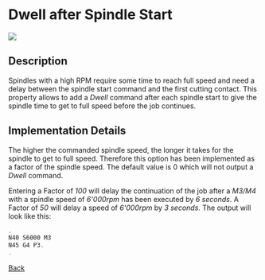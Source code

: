 # Dwell after Spindle Start

![](/images/pp010.PNG)

## Description
Spindles with a high RPM require some time to reach full speed and need a delay between the spindle start command and the first cutting contact. This property allows to add a *Dwell* command after each spindle start to give the spindle time to get to full speed before the job continues. 

## Implementation Details
The higher the commanded spindle speed, the longer it takes for the spindle to get to full speed. Therefore this option has been implemented as a factor of the spindle speed. The default value is 0 which will not output a *Dwell* command.

Entering a Factor of *100* will delay the continuation of the job after a *M3/M4* with a spindle speed of *6'000rpm* has been executed by *6 seconds*.
A Factor of *50* will delay a speed of *6'000rpm* by *3 seconds*. The output will look like this:

```javascript
.
N40 S6000 M3
N45 G4 P3.
.
```

[Back](index.md)